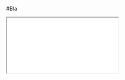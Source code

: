 #Bla
<div>
<iframe src=“https://proteininformatics.informatik.uni-leipzig.de/?session-url=https%3A%2F%2Fremote.sca-ds.de%2Fget%2Fsession%2F80de2863-618b-4e4d-b811-316027fed991“ height=“600″ width=“800″ name=“mdsrv“>
</iframe>
</div>








